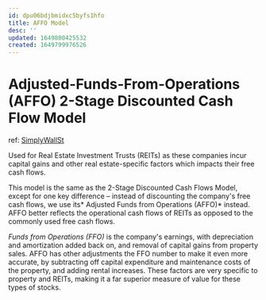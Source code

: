 ```yaml
---
id: dpu06bdjbmidxc5byfs1hfo
title: AFFO Model
desc: ''
updated: 1649800425532
created: 1649799976526
---
```

# Adjusted-Funds-From-Operations (AFFO) 2-Stage Discounted Cash Flow Model
ref: [SimplyWallSt](https://github.com/SimplyWallSt/Company-Analysis-Model/blob/master/MODEL.markdown#adjusted-funds-from-operations-discounted-cash-flows-model--how-is-this-calculated=)

Used for Real Estate Investment Trusts (REITs) as these companies incur capital gains and other real estate-specific factors which impacts their free cash flows.

This model is the same as the 2-Stage Discounted Cash Flows Model, except for one key difference – instead of discounting the company's free cash flows, we use its* Adjusted Funds from Operations (AFFO)* instead. AFFO better reflects the operational cash flows of REITs as opposed to the commonly used free cash flows.

*Funds from Operations (FFO)* is the company's earnings, with depreciation and amortization added back on, and removal of capital gains from property sales. AFFO has other adjustments the FFO number to make it even more accurate, by subtracting off capital expenditure and maintenance costs of the property, and adding rental increases. These factors are very specific to property and REITs, making it a far superior measure of value for these types of stocks.
